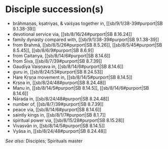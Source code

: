# Disciple succession(s)

* brāhmaṇas, kṣatriyas, & vaiśyas together in, [[sb/9/1/38-39#purport|SB 9.1.38-39]]
* devotional service via, [[sb/8/16/24#purport|SB 8.16.24]]
* family dynasty compared with, [[sb/9/1/38-39#purport|SB 9.1.38-39]]
* from Brahmā, [[sb/8/5/26#purport|SB 8.5.26]], [[sb/8/5/45#purport|SB 8.5.45]], [[sb/8/6/9#purport|SB 8.6.9]]
* from Caitanya, [[sb/8/14/6#purport|SB 8.14.6]]
* from Śiva, [[sb/8/7/39#purport|SB 8.7.39]]
* Gauḍīya Vaiṣṇava in, [[sb/8/14/6#purport|SB 8.14.6]]
* guru in, [[sb/8/24/53#purport|SB 8.24.53]]
* Hare Kṛṣṇa movement in, [[sb/8/14/5#purport|SB 8.14.5]]
* Kṛṣṇa in, [[sb/8/24/48#purport|SB 8.24.48]]
* Manu in, [[sb/8/14/5#purport|SB 8.14.5]], [[sb/8/14/6#purport|SB 8.14.6]]
* Nārada in, [[sb/8/24/48#purport|SB 8.24.48]]
* number of, [[sb/8/7/39#purport|SB 8.7.39]]
* peace via, [[sb/8/14/6#purport|SB 8.14.6]]
* saintly kings in, [[sb/8/1/7#purport|SB 8.1.7]]
* spiritual power via, [[sb/8/15/28#purport|SB 8.15.28]]
* Vivasvān in, [[sb/8/14/5#purport|SB 8.14.5]]
* Vyāsa in, [[sb/8/24/48#purport|SB 8.24.48]]

*See also:* Disciples; Spirituals master
